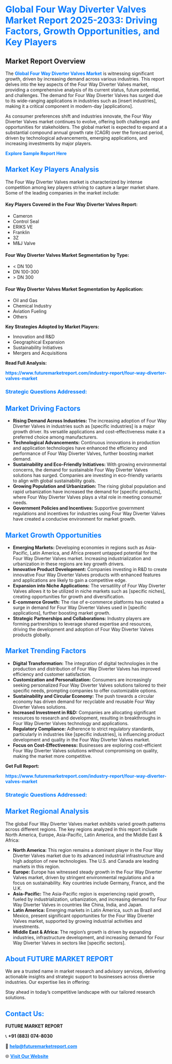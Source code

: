 <h1 style="color: #007BFF;">Global Four Way Diverter Valves Market Report 2025-2033: Driving Factors, Growth Opportunities, and Key Players</h1>

<section id="overview">
<h2>Market Report Overview</h2>
<p>The <a href="https://www.futuremarketreport.com/industry-report/four-way-diverter-valves-market" style="color: #007BFF; text-decoration: none;"><strong>Global Four Way Diverter Valves Market</strong></a> is witnessing significant growth, driven by increasing demand across various industries. This report delves into the key aspects of the Four Way Diverter Valves market, providing a comprehensive analysis of its current status, future potential, and challenges. The demand for Four Way Diverter Valves has surged due to its wide-ranging applications in industries such as [insert industries], making it a critical component in modern-day [applications].</p>
<p>As consumer preferences shift and industries innovate, the Four Way Diverter Valves market continues to evolve, offering both challenges and opportunities for stakeholders. The global market is expected to expand at a substantial compound annual growth rate (CAGR) over the forecast period, driven by technological advancements, emerging applications, and increasing investments by major players.</p>
</section>

<section id="overview">
<p><a href="https://www.futuremarketreport.com/request-sample/reportId=62743" style="color: #007BFF; text-decoration: none;"><strong>Explore Sample Report Here</strong></a></p>
</section>

<section id="key-players">
<h2 style="color: #007BFF;">Market Key Players Analysis</h2>
<p>The Four Way Diverter Valves market is characterized by intense competition among key players striving to capture a larger market share. Some of the leading companies in the market include:</p>
<h4>Key Players Covered in the Four Way Diverter Valves Report:</h4>
<ul><li>Cameron</li><li>Control Seal</li><li>ERIKS VE</li><li>Franklin</li><li>3Z</li><li>M&amp;J Valve</li></ul>
<h4>Four Way Diverter Valves Market Segmentation by Type:</h4>
<ul><li>&lt; DN 100</li><li>DN 100-300</li><li>&gt; DN 300</li></ul>

<h4>Four Way Diverter Valves Market Segmentation by Application:</h4>
<ul><li>Oil and Gas</li><li>Chemical Industry</li><li>Aviation Fueling</li><li>Others</li></ul>
<p><strong>Key Strategies Adopted by Market Players:</strong></p>
<ul>
<li>Innovation and R&D</li>
<li>Geographical Expansion</li>
<li>Sustainability Initiatives</li>
<li>Mergers and Acquisitions</li>
</ul>
</section>

<section>
<p><strong>Read Full Analysis: </strong></p><a href="https://www.futuremarketreport.com/industry-report/four-way-diverter-valves-market" style="color: #007BFF; text-decoration: none;"><strong>https://www.futuremarketreport.com/industry-report/four-way-diverter-valves-market</strong></a>
<h3 style="color: #007BFF;">Strategic Questions Addressed:</h3>
</section>

<section id="driving-factors">
<h2 style="color: #007BFF;">Market Driving Factors</h2>
<ul>
<li><strong>Rising Demand Across Industries:</strong> The increasing adoption of Four Way Diverter Valves in industries such as [specific industries] is a major growth driver. Its versatile applications and cost-effectiveness make it a preferred choice among manufacturers.</li>
<li><strong>Technological Advancements:</strong> Continuous innovations in production and application technologies have enhanced the efficiency and performance of Four Way Diverter Valves, further boosting market demand.</li>
<li><strong>Sustainability and Eco-Friendly Initiatives:</strong> With growing environmental concerns, the demand for sustainable Four Way Diverter Valves solutions has surged. Companies are investing in eco-friendly variants to align with global sustainability goals.</li>
<li><strong>Growing Population and Urbanization:</strong> The rising global population and rapid urbanization have increased the demand for [specific products], where Four Way Diverter Valves plays a vital role in meeting consumer needs.</li>
<li><strong>Government Policies and Incentives:</strong> Supportive government regulations and incentives for industries using Four Way Diverter Valves have created a conducive environment for market growth.</li>
</ul>
</section>

<section id="growth-opportunities">
<h2 style="color: #007BFF;">Market Growth Opportunities</h2>
<ul>
<li><strong>Emerging Markets:</strong> Developing economies in regions such as Asia-Pacific, Latin America, and Africa present untapped potential for the Four Way Diverter Valves market. Increasing industrialization and urbanization in these regions are key growth drivers.</li>
<li><strong>Innovative Product Development:</strong> Companies investing in R&D to create innovative Four Way Diverter Valves products with enhanced features and applications are likely to gain a competitive edge.</li>
<li><strong>Expansion into Niche Applications:</strong> The versatility of Four Way Diverter Valves allows it to be utilized in niche markets such as [specific niches], creating opportunities for growth and diversification.</li>
<li><strong>E-commerce Growth:</strong> The rise of e-commerce platforms has created a surge in demand for Four Way Diverter Valves used in [specific applications], further boosting market growth.</li>
<li><strong>Strategic Partnerships and Collaborations:</strong> Industry players are forming partnerships to leverage shared expertise and resources, driving the development and adoption of Four Way Diverter Valves products globally.</li>
</ul>
</section>

<section id="trending-factors">
<h2 style="color: #007BFF;">Market Trending Factors</h2>
<ul>
<li><strong>Digital Transformation:</strong> The integration of digital technologies in the production and distribution of Four Way Diverter Valves has improved efficiency and customer satisfaction.</li>
<li><strong>Customization and Personalization:</strong> Consumers are increasingly seeking personalized Four Way Diverter Valves solutions tailored to their specific needs, prompting companies to offer customizable options.</li>
<li><strong>Sustainability and Circular Economy:</strong> The push towards a circular economy has driven demand for recyclable and reusable Four Way Diverter Valves solutions.</li>
<li><strong>Increased Investment in R&D:</strong> Companies are allocating significant resources to research and development, resulting in breakthroughs in Four Way Diverter Valves technology and applications.</li>
<li><strong>Regulatory Compliance:</strong> Adherence to strict regulatory standards, particularly in industries like [specific industries], is influencing product development and quality in the Four Way Diverter Valves market.</li>
<li><strong>Focus on Cost-Effectiveness:</strong> Businesses are exploring cost-efficient Four Way Diverter Valves solutions without compromising on quality, making the market more competitive.</li>
</ul>
</section>

<section>
<p><strong>Get Full Report: </strong></p><a href="https://www.futuremarketreport.com/industry-report/four-way-diverter-valves-market" style="color: #007BFF; text-decoration: none;"><strong>https://www.futuremarketreport.com/industry-report/four-way-diverter-valves-market</strong></a>
<h3 style="color: #007BFF;">Strategic Questions Addressed:</h3>
</section>


<section id="regional-analysis">
<h2 style="color: #007BFF;">Market Regional Analysis</h2>
<p>The global Four Way Diverter Valves market exhibits varied growth patterns across different regions. The key regions analyzed in this report include North America, Europe, Asia-Pacific, Latin America, and the Middle East & Africa:</p>
<ul>
<li><strong>North America:</strong> This region remains a dominant player in the Four Way Diverter Valves market due to its advanced industrial infrastructure and high adoption of new technologies. The U.S. and Canada are leading markets in this region.</li>
<li><strong>Europe:</strong> Europe has witnessed steady growth in the Four Way Diverter Valves market, driven by stringent environmental regulations and a focus on sustainability. Key countries include Germany, France, and the U.K.</li>
<li><strong>Asia-Pacific:</strong> The Asia-Pacific region is experiencing rapid growth, fueled by industrialization, urbanization, and increasing demand for Four Way Diverter Valves in countries like China, India, and Japan.</li>
<li><strong>Latin America:</strong> Emerging markets in Latin America, such as Brazil and Mexico, present significant opportunities for the Four Way Diverter Valves market, supported by growing industrial activities and investments.</li>
<li><strong>Middle East & Africa:</strong> The region’s growth is driven by expanding industries, infrastructure development, and increasing demand for Four Way Diverter Valves in sectors like [specific sectors].</li>
</ul>
</section>

<footer>
<h2 style="color: #007BFF;">About FUTURE MARKET REPORT</h2>
<p>We are a trusted name in market research and advisory services, delivering actionable insights and strategic support to businesses across diverse industries. Our expertise lies in offering:</p>

<p>Stay ahead in today’s competitive landscape with our tailored research solutions.</p>

<h2 style="color: #007BFF;">Contact Us:</h2>
<p><strong>FUTURE MARKET REPORT</strong></p>
<p>📞 <strong>+91 (883) 074-8030</strong></p>
<p>📧 <strong><a href="mailto:help@futuremarketreport.com" style="color: #007BFF;">help@futuremarketreport.com</a></strong></p>
<p>🌐 <strong><a href="https://www.futuremarketreport.com/" style="color: #007BFF;">Visit Our Website</a></strong></p>
</footer>